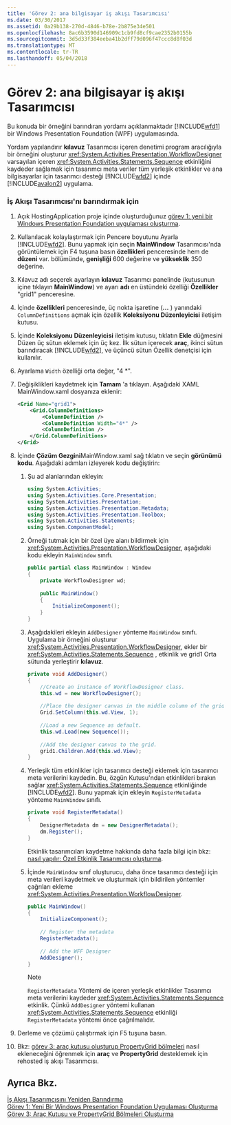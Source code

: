 ```yaml
---
title: 'Görev 2: ana bilgisayar iş akışı Tasarımcısı'
ms.date: 03/30/2017
ms.assetid: 0a29b138-270d-4846-b78e-2b875e34e501
ms.openlocfilehash: 8ac6b3590d146909c1cb9fd8cf9cae2352b0155b
ms.sourcegitcommit: 3d5d33f384eeba41b2dff79d096f47ccc8d8f03d
ms.translationtype: MT
ms.contentlocale: tr-TR
ms.lasthandoff: 05/04/2018
---
```

# <a name="task-2-host-the-workflow-designer"></a>Görev 2: ana bilgisayar iş akışı Tasarımcısı
Bu konuda bir örneğini barındıran yordamı açıklanmaktadır [!INCLUDE[wfd1](../../../includes/wfd1-md.md)] bir Windows Presentation Foundation (WPF) uygulamasında.  
  
 Yordam yapılandırır **kılavuz** Tasarımcısı içeren denetimi program aracılığıyla bir örneğini oluşturur <xref:System.Activities.Presentation.WorkflowDesigner> varsayılan içeren <xref:System.Activities.Statements.Sequence> etkinliğini kaydeder sağlamak için tasarımcı meta veriler tüm yerleşik etkinlikler ve ana bilgisayarlar için tasarımcı desteği [!INCLUDE[wfd2](../../../includes/wfd2-md.md)] içinde [!INCLUDE[avalon2](../../../includes/avalon2-md.md)] uygulama.  
  
### <a name="to-host-the-workflow-designer"></a>İş Akışı Tasarımcısı'nı barındırmak için  
  
1.  Açık HostingApplication proje içinde oluşturduğunuz [görev 1: yeni bir Windows Presentation Foundation uygulaması oluşturma](../../../docs/framework/windows-workflow-foundation/task-1-create-a-new-wpf-app.md).  
  
2.  Kullanılacak kolaylaştırmak için Pencere boyutunu Ayarla [!INCLUDE[wfd2](../../../includes/wfd2-md.md)]. Bunu yapmak için seçin **MainWindow** Tasarımcısı'nda görüntülemek için F4 tuşuna basın **özellikleri** penceresinde hem de **düzeni** var. bölümünde, **genişliği** 600 değerine ve **yükseklik** 350 değerine.  
  
3.  Kılavuz adı seçerek ayarlayın **kılavuz** Tasarımcı panelinde (kutusunun içine tıklayın **MainWindow**) ve ayarı **adı** en üstündeki özelliği  **Özellikler** "grid1" penceresine.  
  
4.  İçinde **özellikleri** penceresinde, üç nokta işaretine (**...** ) yanındaki `ColumnDefinitions` açmak için özellik **Koleksiyonu Düzenleyicisi** iletişim kutusu.  
  
5.  İçinde **Koleksiyonu Düzenleyicisi** iletişim kutusu, tıklatın **Ekle** düğmesini Düzen üç sütun eklemek için üç kez. İlk sütun içerecek **araç**, ikinci sütun barındıracak [!INCLUDE[wfd2](../../../includes/wfd2-md.md)], ve üçüncü sütun Özellik denetçisi için kullanılır.  
  
6.  Ayarlama `Width` özelliği orta değer, "4 *".  
  
7.  Değişiklikleri kaydetmek için **Tamam** 'a tıklayın. Aşağıdaki XAML MainWindow.xaml dosyanıza eklenir:  
  
    ```xml  
    <Grid Name="grid1">  
        <Grid.ColumnDefinitions>  
            <ColumnDefinition />  
            <ColumnDefinition Width="4*" />  
            <ColumnDefinition />  
        </Grid.ColumnDefinitions>  
    </Grid>  
    ```  
  
8.  İçinde **Çözüm Gezgini**MainWindow.xaml sağ tıklatın ve seçin **görünümü kodu**. Aşağıdaki adımları izleyerek kodu değiştirin:  
  
    1.  Şu ad alanlarından ekleyin:  
  
        ```csharp  
        using System.Activities;  
        using System.Activities.Core.Presentation;  
        using System.Activities.Presentation;  
        using System.Activities.Presentation.Metadata;  
        using System.Activities.Presentation.Toolbox;  
        using System.Activities.Statements;  
        using System.ComponentModel;  
        ```  
  
    2.  Örneği tutmak için bir özel üye alanı bildirmek için <xref:System.Activities.Presentation.WorkflowDesigner>, aşağıdaki kodu ekleyin `MainWindow` sınıfı.  
  
        ```csharp  
        public partial class MainWindow : Window  
        {  
            private WorkflowDesigner wd;  
  
            public MainWindow()  
            {  
                InitializeComponent();  
            }  
        }  
        ```  
  
    3.  Aşağıdakileri ekleyin `AddDesigner` yönteme `MainWindow` sınıfı. Uygulama bir örneğini oluşturur <xref:System.Activities.Presentation.WorkflowDesigner>, ekler bir <xref:System.Activities.Statements.Sequence> , etkinlik ve grid1 Orta sütunda yerleştirir **kılavuz**.  
  
        ```csharp  
        private void AddDesigner()  
        {  
            //Create an instance of WorkflowDesigner class.  
            this.wd = new WorkflowDesigner();  
  
            //Place the designer canvas in the middle column of the grid.  
            Grid.SetColumn(this.wd.View, 1);  
  
            //Load a new Sequence as default.  
            this.wd.Load(new Sequence());  
  
            //Add the designer canvas to the grid.  
            grid1.Children.Add(this.wd.View);  
        }  
        ```  
  
    4.  Yerleşik tüm etkinlikler için tasarımcı desteği eklemek için tasarımcı meta verilerini kaydedin. Bu, özgün Kutusu'ndan etkinlikleri bırakın sağlar <xref:System.Activities.Statements.Sequence> etkinliğinde [!INCLUDE[wfd2](../../../includes/wfd2-md.md)]. Bunu yapmak için ekleyin `RegisterMetadata` yönteme `MainWindow` sınıfı.  
  
        ```csharp  
        private void RegisterMetadata()  
        {               
            DesignerMetadata dm = new DesignerMetadata();  
            dm.Register();  
        }  
        ```  
  
         Etkinlik tasarımcıları kaydetme hakkında daha fazla bilgi için bkz: [nasıl yapılır: Özel Etkinlik Tasarımcısı oluşturma](../../../docs/framework/windows-workflow-foundation/how-to-create-a-custom-activity-designer.md).  
  
    5.  İçinde `MainWindow` sınıf oluşturucu, daha önce tasarımcı desteği için meta verileri kaydetmek ve oluşturmak için bildirilen yöntemler çağrıları ekleme <xref:System.Activities.Presentation.WorkflowDesigner>.  
  
        ```csharp  
        public MainWindow()  
        {  
            InitializeComponent();  
  
            // Register the metadata  
            RegisterMetadata();  
  
            // Add the WFF Designer  
            AddDesigner();  
        }  
        ```  
  
        > [!NOTE]
        >  `RegisterMetadata` Yöntemi de içeren yerleşik etkinlikler Tasarımcı meta verilerini kaydeder <xref:System.Activities.Statements.Sequence> etkinlik. Çünkü `AddDesigner` yöntemi kullanan <xref:System.Activities.Statements.Sequence> etkinliği `RegisterMetadata` yöntemi önce çağrılmalıdır.  
  
9. Derleme ve çözümü çalıştırmak için F5 tuşuna basın.  
  
10. Bkz: [görev 3: araç kutusu oluşturup PropertyGrid bölmeleri](../../../docs/framework/windows-workflow-foundation/task-3-create-the-toolbox-and-propertygrid-panes.md) nasıl ekleneceğini öğrenmek için **araç** ve **PropertyGrid** desteklemek için rehosted iş akışı Tasarımcısı.  
  
## <a name="see-also"></a>Ayrıca Bkz.  
 [İş Akışı Tasarımcısını Yeniden Barındırma](../../../docs/framework/windows-workflow-foundation/rehosting-the-workflow-designer.md)  
 [Görev 1: Yeni Bir Windows Presentation Foundation Uygulaması Oluşturma](../../../docs/framework/windows-workflow-foundation/task-1-create-a-new-wpf-app.md)  
 [Görev 3: Araç Kutusu ve PropertyGrid Bölmeleri Oluşturma](../../../docs/framework/windows-workflow-foundation/task-3-create-the-toolbox-and-propertygrid-panes.md)
